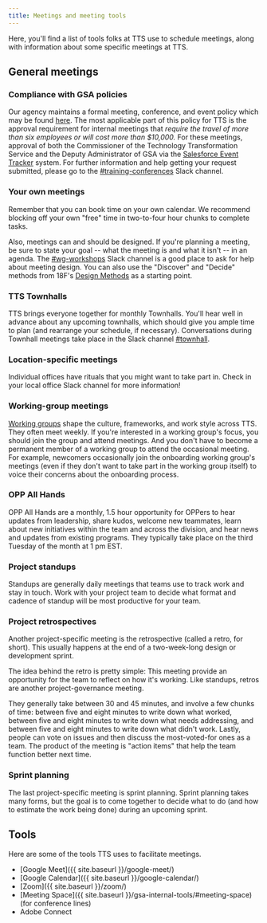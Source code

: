 ```yaml
---
title: Meetings and meeting tools
---
```


Here, you'll find a list of tools folks at TTS use to schedule meetings, along with information about some specific meetings at TTS.

## <a id="general-meetings">General meetings</a>

### <a id="gsa-policy">Compliance with GSA policies</a>
Our agency maintains a formal meeting, conference, and event policy which may be found [here](http://www.gsa.gov/portal/mediaId/205471/fileName/OAS_57851_Conference_and_Event_Management_(Signed_on_January_28__2015).action). The most applicable part of this policy for TTS is the approval requirement for internal meetings that _require the travel of more than six employees or will cost more than $10,000._ For these meetings, approval of both the Commissioner of the Technology Transformation Service and the Deputy Administrator of GSA via the [Salesforce Event Tracker](https://gsa.my.salesforce.com/a1b/o) system. For further information and help getting your request submitted, please go to the [#training-conferences](https://gsa-tts.slack.com/messages/training-conferences) Slack channel.

### <a id="your-own">Your own meetings</a>

Remember that you can book time on your own calendar. We recommend blocking off your own "free" time in two-to-four hour chunks to complete tasks.

Also, meetings can and should be designed. If you're planning a meeting, be sure to state your goal -- what the meeting is and what it isn't -- in an agenda. The [#wg-workshops](https://gsa-tts.slack.com/messages/workshops) Slack channel is a good place to ask for help about meeting design. You can also use the "Discover" and "Decide" methods from 18F's [Design Methods](https://methods.18f.gov/) as a starting point.

### <a id="townhalls">TTS Townhalls</a>

TTS brings everyone together for monthly Townhalls. You'll hear well in advance about any upcoming townhalls, which should give you ample time to plan (and rearrange your schedule, if necessary). Conversations during Townhall meetings take place in the Slack channel [#townhall](https://gsa-tts.slack.com/messages/townhall).

### <a id="location-specific">Location-specific meetings</a>

Individual offices have rituals that you might want to take part in. Check in your local office Slack channel for more information!

### <a id="working-group">Working-group meetings</a>

[Working groups](/working-groups-and-guilds-101) shape the culture, frameworks, and work style across TTS. They often meet weekly. If you're interested in a working group's focus, you should join the group and attend meetings. And you don't have to become a permanent member of a working group to attend the occasional meeting. For example, newcomers occasionally join the onboarding working group's meetings (even if they don't want to take part in the working group itself) to voice their concerns about the onboarding process.

### <a id="opp-all-hands">OPP All Hands</a>

OPP All Hands are a monthly, 1.5 hour opportunity for OPPers to hear updates from leadership, share kudos, welcome new teammates, learn about new initiatives within the team and across the division, and hear news and updates from existing programs. They typically take place on the third Tuesday of the month at 1 pm EST.

### <a id="standups">Project standups</a>

Standups are generally daily meetings that teams use to track work and stay in touch. Work with your project team to decide what format and cadence of standup will be most productive for your team.

### <a id="retrospectives">Project retrospectives</a>

Another project-specific meeting is the retrospective (called a retro, for short). This usually happens at the end of a two-week-long design or development sprint.

The idea behind the retro is pretty simple: This meeting provide an opportunity for the team to reflect on how it's working. Like standups, retros are another project-governance meeting.

They generally take between 30 and 45 minutes, and involve a few chunks of time: between five and eight minutes to write down what worked, between five and eight minutes to write down what needs addressing, and between five and eight minutes to write down what didn't work. Lastly, people can vote on issues and then discuss the most-voted-for ones as a team. The product of the meeting is "action items" that help the team function better next time.

### <a id="sprint-planning">Sprint planning</a>

The last project-specific meeting is sprint planning. Sprint planning takes many forms, but the goal is to come together to decide what to do (and how to estimate the work being done) during an upcoming sprint.

## <a id="meetings-tools">Tools</a>

Here are some of the tools TTS uses to facilitate meetings.

- [Google Meet]({{ site.baseurl }}/google-meet/)
- [Google Calendar]({{ site.baseurl }}/google-calendar/)
- [Zoom]({{ site.baseurl }}/zoom/)
- [Meeting Space]({{ site.baseurl }}/gsa-internal-tools/#meeting-space) (for conference lines)
- Adobe Connect

